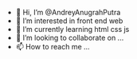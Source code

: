 - 👋 Hi, I’m @AndreyAnugrahPutra
- 👀 I’m interested in front end web
- 🌱 I’m currently learning html css js
- 💞️ I’m looking to collaborate on ...
- 📫 How to reach me ...

<!---
AndreyAnugrahPutra/AndreyAnugrahPutra is a ✨ special ✨ repository because its `README.md` (this file) appears on your GitHub profile.
You can click the Preview link to take a look at your changes.
--->
